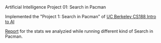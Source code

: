 Artificial Intelligence Project 01: Search in Pacman


Implemented the "Project 1: Search in Pacman" of [UC Berkeley CS188 Intro to AI](http://ai.berkeley.edu/search.html)

[Report](https://github.com/techiepanda/pacman-search/blob/master/Artificial%20Intelligence%20Project%2001%20The%20Searchin%20Pac-Man.pdf) for the stats we analyzied while running different kind of Search in Pacman.


